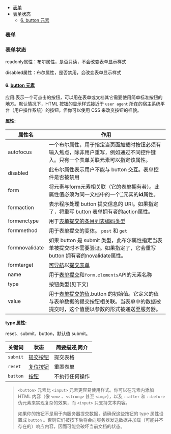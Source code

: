 - [表单](#表单)
- [表单状态](#表单状态)
  - [6. button 元素](#6-button-元素)

### 表单

### 表单状态

readonly属性：布尔属性，是否只读，不会改变表单显示样式

disabled属性：布尔属性，是否禁用，会改变表单显示样式

#### 6. [button 元素](https://developer.mozilla.org/zh-CN/docs/Web/HTML/Element/button)

应用:表示一个可点击的按钮，可以用在表单或文档其它需要使用简单标准按钮的地方。默认情况下，HTML 按钮的显示样式接近于 `user agent` 所在的宿主系统平台（用户操作系统）的按钮，但你可以使用 CSS 来改变按钮的样貌。

**属性:**

| 属性名         | 作用                                                         |
| -------------- | ------------------------------------------------------------ |
| autofocus      | 一个布尔属性，用于指定当页面加载时按钮必须有输入焦点，除非用户重写，例如通过不同控件键入。只有一个表单关联元素可以指定该属性。 |
| disabled       | 此布尔属性表示用户不能与 button 交互。表单控件是否被禁用     |
| form           | 将元素与form元素相关联（它的表单拥有者）。此属性值必须为同一文档中的一个[``](https://developer.mozilla.org/zh-CN/docs/Web/HTML/Element/form)元素的**id**属性。 |
| formaction     | 表示程序处理 button 提交信息的 URI。如果指定了，将重写 button 表单拥有者的action属性。 |
| formenctype    | 用于[表单提交的](https://html.spec.whatwg.org/multipage/form-control-infrastructure.html#form-submission-2)[条目列表编码类型](https://html.spec.whatwg.org/multipage/form-control-infrastructure.html#entry-list) |
| formmethod     | 用于表单提交的变体。 `post` 和 `get`                         |
| formnovalidate | 如果 button 是 submit 类型，此布尔属性指定当表单被提交时不需要验证。如果指定了，它会重写 button 拥有者的novalidate属性。 |
| formtarget     | [可导航](https://html.spec.whatwg.org/multipage/document-sequences.html#navigable)以[提交表单](https://html.spec.whatwg.org/multipage/form-control-infrastructure.html#form-submission-2) |
| name           | 用于[表单提交](https://html.spec.whatwg.org/multipage/form-control-infrastructure.html#form-submission-2)和`form.elements`API的元素名称 |
| type           | 按钮类型(见下文)                                             |
| value          | 用于[表单提交的值](https://html.spec.whatwg.org/multipage/form-control-infrastructure.html#form-submission-2).button 的初始值。它定义的值与表单数据的提交按钮相关联。当表单中的数据被提交时，这个值便以参数的形式被递送至服务器。 |

**type 属性:**

reset、submit、button，默认值 submit。

| 关键词   | 状态                                                         | 简要描述;简介  |
| -------- | ------------------------------------------------------------ | -------------- |
| `submit` | [提交按钮](https://html.spec.whatwg.org/multipage/form-elements.html#attr-button-type-submit-state) | 提交表格       |
| `reset`  | [复位按钮](https://html.spec.whatwg.org/multipage/form-elements.html#attr-button-type-reset-state) | 重置表单       |
| `button` | [按钮](https://html.spec.whatwg.org/multipage/form-elements.html#attr-button-type-button-state) | 不执行任何操作 |

> `<button>` 元素比 `<input>` 元素更容易使用样式。你可以在元素内添加 HTML 内容（像 `<em>` 、`<strong>` 甚至 `<img>`），以及 `::after` 和 `::before` 伪元素来实现复杂的效果，而 `<input>` 只支持文本内容。
>
> 如果你的按钮不是用于向服务器提交数据，请确保这些按钮的 type 属性设置成 `button` 。否则它们被按下后将会向服务器发送数据并加载（可能并不存在的）响应内容，因而可能会破坏当前文档的状态。
